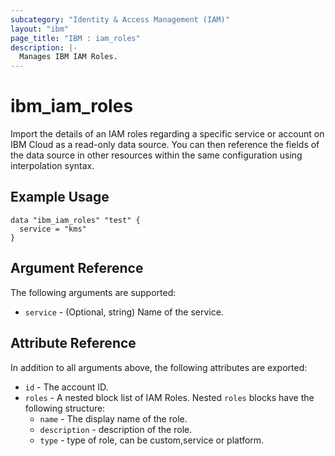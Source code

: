 ```yaml
---
subcategory: "Identity & Access Management (IAM)"
layout: "ibm"
page_title: "IBM : iam_roles"
description: |-
  Manages IBM IAM Roles.
---
```


# ibm\_iam_roles

Import the details of an IAM roles regarding a specific service or account on IBM Cloud as a read-only data source. You can then reference the fields of the data source in other resources within the same configuration using interpolation syntax.

## Example Usage

```hcl
data "ibm_iam_roles" "test" {
  service = "kms"
}
```

## Argument Reference

The following arguments are supported:

* `service` - (Optional, string) Name of the service.

## Attribute Reference

In addition to all arguments above, the following attributes are exported:

* `id` - The account ID.
* `roles` - A nested block list of IAM Roles. Nested `roles` blocks have the following structure:
  * `name` - The display name of the role.
  * `description` -  description of the role.
  * `type` -  type of role, can be custom,service or platform.



  
